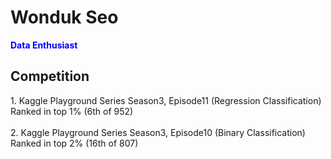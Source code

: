 <h1> Wonduk Seo </h1>

<b style='color: blue'>Data Enthusiast</b>

<h2>Competition</h2>
1. Kaggle Playground Series Season3, Episode11 (Regression Classification)  <br/> 
Ranked in top 1% (6th of 952)<br/> <br/> 
2. Kaggle Playground Series Season3, Episode10 (Binary Classification) <br/> 
Ranked in top 2% (16th of 807) <br/> 
<!---
MarsSeo/MarsSeo is a ✨ special ✨ repository because its `README.md` (this file) appears on your GitHub profile.
You can click the Preview link to take a look at your changes.
--->
